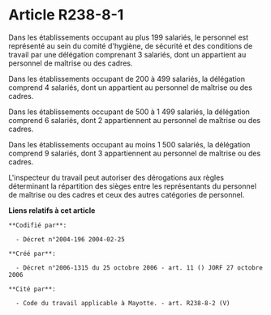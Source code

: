 # Article R238-8-1

Dans les établissements occupant au plus 199 salariés, le personnel est représenté au sein du comité d'hygiène, de sécurité
et des conditions de travail par une délégation comprenant 3 salariés, dont un appartient au personnel de maîtrise ou des
cadres.

Dans les établissements occupant de 200 à 499 salariés, la délégation comprend 4 salariés, dont un appartient au personnel de
maîtrise ou des cadres.

Dans les établissements occupant de 500 à 1 499 salariés, la délégation comprend 6 salariés, dont 2 appartiennent au
personnel de maîtrise ou des cadres.

Dans les établissements occupant au moins 1 500 salariés, la délégation comprend 9 salariés, dont 3 appartiennent au
personnel de maîtrise ou des cadres.

L'inspecteur du travail peut autoriser des dérogations aux règles déterminant la répartition des sièges entre les
représentants du personnel de maîtrise ou des cadres et ceux des autres catégories de personnel.

**Liens relatifs à cet article**

	**Codifié par**:

	  - Décret n°2004-196 2004-02-25

	**Créé par**:

	  - Décret n°2006-1315 du 25 octobre 2006 - art. 11 () JORF 27 octobre 2006

	**Cité par**:

	  - Code du travail applicable à Mayotte. - art. R238-8-2 (V)
